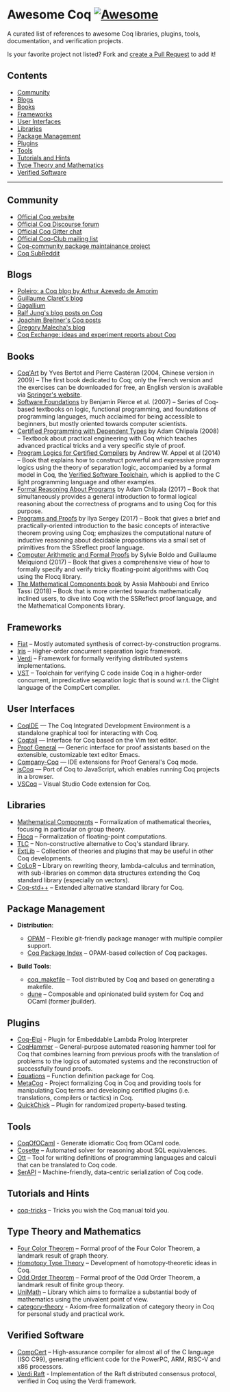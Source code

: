 # Awesome Coq [![Awesome](https://cdn.rawgit.com/sindresorhus/awesome/d7305f38d29fed78fa85652e3a63e154dd8e8829/media/badge.svg)](https://github.com/sindresorhus/awesome)

A curated list of references to awesome Coq libraries, plugins, tools, documentation, and verification projects.

Is your favorite project not listed? Fork and [create a Pull Request](https://github.com/coq-community/awesome-coq/edit/master/README.md) to add it!

## Contents

- [Community](#community)
- [Blogs](#blogs)
- [Books](#books)
- [Frameworks](#frameworks)
- [User Interfaces](#user-interfaces)
- [Libraries](#libraries)
- [Package Management](#package-management)
- [Plugins](#plugins)
- [Tools](#tools)
- [Tutorials and Hints](#tutorials-and-hints)
- [Type Theory and Mathematics](#type-theory-and-mathematics)
- [Verified Software](#verified-software)

* * *

## Community

- [Official Coq website](https://coq.inria.fr)
- [Official Coq Discourse forum](https://coq.discourse.group)
- [Official Coq Gitter chat](https://gitter.im/coq/coq)
- [Official Coq-Club mailing list](https://sympa.inria.fr/sympa/arc/coq-club)
- [Coq-community package maintainance project](https://github.com/coq-community/manifesto)
- [Coq SubReddit](https://www.reddit.com/r/coq/)

## Blogs

- [Poleiro: a Coq blog by Arthur Azevedo de Amorim](http://poleiro.info)
- [Guillaume Claret's blog](http://coq-blog.clarus.me)
- [Gagallium](http://gallium.inria.fr/blog)
- [Ralf Jung's blog posts on Coq](https://www.ralfj.de/blog/categories/coq.html)
- [Joachim Breitner's Coq posts](http://www.joachim-breitner.de/blog/tag/Coq)
- [Gregory Malecha's blog](https://gmalecha.github.io)
- [Coq Exchange: ideas and experiment reports about Coq](https://project.inria.fr/coqexchange/news/)

## Books

- [Coq'Art](https://www.labri.fr/perso/casteran/CoqArt/) by Yves Bertot and Pierre Castéran (2004, Chinese version in 2009) – The first book dedicated to Coq; only the French version and the exercises can be downloaded for free, an English version is available via [Springer's website](https://link.springer.com/book/10.1007/978-3-662-07964-5).
- [Software Foundations](https://softwarefoundations.cis.upenn.edu) by Benjamin Pierce et al. (2007) – Series of Coq-based textbooks on logic, functional programming, and foundations of programming languages, much acclaimed for being accessible to beginners, but mostly oriented towards computer scientists.
- [Certified Programming with Dependent Types](http://adam.chlipala.net/cpdt/) by Adam Chlipala (2008) – Textbook about practical engineering with Coq which teaches advanced practical tricks and a very specific style of proof.
- [Program Logics for Certified Compilers](https://www.cambridge.org/us/academic/subjects/computer-science/programming-languages-and-applied-logic/program-logics-certified-compilers) by Andrew W. Appel et al (2014) – Book that explains how to construct powerful and expressive program logics using the theory of separation logic, accompanied by a formal model in Coq, the [Verified Software Toolchain](https://vst.cs.princeton.edu), which is applied to the C light programming language and other examples.
- [Formal Reasoning About Programs](http://adam.chlipala.net/frap/) by Adam Chlipala (2017) – Book that simultaneously provides a general introduction to formal logical reasoning about the correctness of programs and to using Coq for this purpose.
- [Programs and Proofs](https://ilyasergey.net/pnp/) by Ilya Sergey (2017) – Book that gives a brief and practically-oriented introduction to the basic concepts of interactive theorem proving using Coq; emphasizes the computational nature of inductive reasoning about decidable propositions via a small set of primitives from the SSreflect proof language.
- [Computer Arithmetic and Formal Proofs](http://iste.co.uk/book.php?id=1238) by Sylvie Boldo and Guillaume Melquiond (2017) – Book that gives a comprehensive view of how to formally specify and verify tricky floating-point algorithms with Coq using the Flocq library.
- [The Mathematical Components book](https://math-comp.github.io/mcb/) by Assia Mahboubi and Enrico Tassi (2018) – Book that is more oriented towards mathematically inclined users, to dive into Coq with the SSReflect proof language, and the Mathematical Components library.

## Frameworks

- [Fiat](https://github.com/mit-plv/fiat) – Mostly automated synthesis of correct-by-construction programs. 
- [Iris](https://iris-project.org) – Higher-order concurrent separation logic framework.
- [Verdi](https://github.com/uwplse/verdi) – Framework for formally verifying distributed systems implementations.
- [VST](https://vst.cs.princeton.edu) – Toolchain for verifying C code inside Coq in a higher-order concurrent, impredicative separation logic that is sound w.r.t. the Clight language of the CompCert compiler.

## User Interfaces

- [CoqIDE](https://coq.inria.fr/refman/practical-tools/coqide.html) — The Coq Integrated Development Environment is a standalone graphical tool for interacting with Coq.
- [Coqtail](https://github.com/whonore/Coqtail) — Interface for Coq based on the Vim text editor.
- [Proof General](https://proofgeneral.github.io/) — Generic interface for proof assistants based on the extensible, customizable text editor Emacs.
- [Company-Coq](https://github.com/cpitclaudel/company-coq) — IDE extensions for Proof General's Coq mode.
- [jsCoq](https://github.com/ejgallego/jscoq) — Port of Coq to JavaScript, which enables running Coq projects in a browser.
- [VSCoq](https://github.com/coq-community/vscoq) – Visual Studio Code extension for Coq.

## Libraries

- [Mathematical Components](http://math-comp.github.io) – Formalization of mathematical theories, focusing in particular on group theory.
- [Flocq](http://flocq.gforge.inria.fr) – Formalization of floating-point computations.
- [TLC](http://www.chargueraud.org/softs/tlc/) – Non-constructive alternative to Coq's standard library.
- [ExtLib](https://github.com/coq-community/coq-ext-lib) – Collection of theories and plugins that may be useful in other Coq developments.
- [CoLoR](http://color.inria.fr) – Library on rewriting theory, lambda-calculus and termination, with sub-libraries on common data structures extending the Coq standard library (especially on vectors).
- [Coq-std++](https://gitlab.mpi-sws.org/iris/stdpp) – Extended alternative standard library for Coq.

## Package Management

- **Distribution**:
  - [OPAM](https://opam.ocaml.org) – Flexible git-friendly package manager with multiple compiler support.
  - [Coq Package Index](https://coq.inria.fr/packages.html) – OPAM-based collection of Coq packages.

- **Build Tools**:
  - [coq_makefile](https://coq.inria.fr/refman/practical-tools/utilities.html) – Tool distributed by Coq and based on generating a makefile.
  - [dune](https://github.com/ocaml/dune) – Composable and opinionated build system for Coq and OCaml (former jbuilder).

## Plugins

- [Coq-Elpi](https://github.com/LPCIC/coq-elpi) - Plugin for Embeddable Lambda Prolog Interpreter
- [CoqHammer](https://github.com/lukaszcz/coqhammer) – General-purpose automated reasoning hammer tool for Coq that combines learning from previous proofs with the translation of problems to the logics of automated systems and the reconstruction of successfully found proofs.
- [Equations](https://github.com/mattam82/Coq-Equations) – Function definition package for Coq.
- [MetaCoq](https://github.com/MetaCoq/metacoq) - Project formalizing Coq in Coq and providing tools for manipulating Coq terms and developing certified plugins (i.e. translations, compilers or tactics) in Coq.
- [QuickChick](https://github.com/QuickChick/QuickChick) – Plugin for randomized property-based testing.

## Tools

- [CoqOfOCaml](https://github.com/clarus/coq-of-ocaml) - Generate idiomatic Coq from OCaml code.
- [Cosette](https://github.com/uwdb/Cosette) – Automated solver for reasoning about SQL equivalences.
- [Ott](https://github.com/ott-lang/ott) – Tool for writing definitions of programming languages and calculi that can be translated to Coq code.
- [SerAPI](https://github.com/ejgallego/coq-serapi) – Machine-friendly, data-centric serialization of Coq code.

## Tutorials and Hints

- [coq-tricks](https://github.com/tchajed/coq-tricks) – Tricks you wish the Coq manual told you.

## Type Theory and Mathematics

- [Four Color Theorem](https://github.com/math-comp/fourcolor) – Formal proof of the Four Color Theorem, a landmark result of graph theory.
- [Homotopy Type Theory](https://github.com/HoTT/HoTT) – Development of homotopy-theoretic ideas in Coq.
- [Odd Order Theorem](https://github.com/math-comp/odd-order) – Formal proof of the Odd Order Theorem, a landmark result of finite group theory.
- [UniMath](https://github.com/UniMath/UniMath) – Library which aims to formalize a substantial body of mathematics using the univalent point of view.
- [category-theory](https://github.com/jwiegley/category-theory) - Axiom-free formalization of category theory in Coq for personal study and practical work.

## Verified Software

- [CompCert](http://compcert.inria.fr) – High-assurance compiler for almost all of the C language (ISO C99), generating efficient code for the PowerPC, ARM, RISC-V and x86 processors.
- [Verdi Raft](https://github.com/uwplse/verdi-raft) - Implementation of the Raft distributed consensus protocol, verified in Coq using the Verdi framework.
